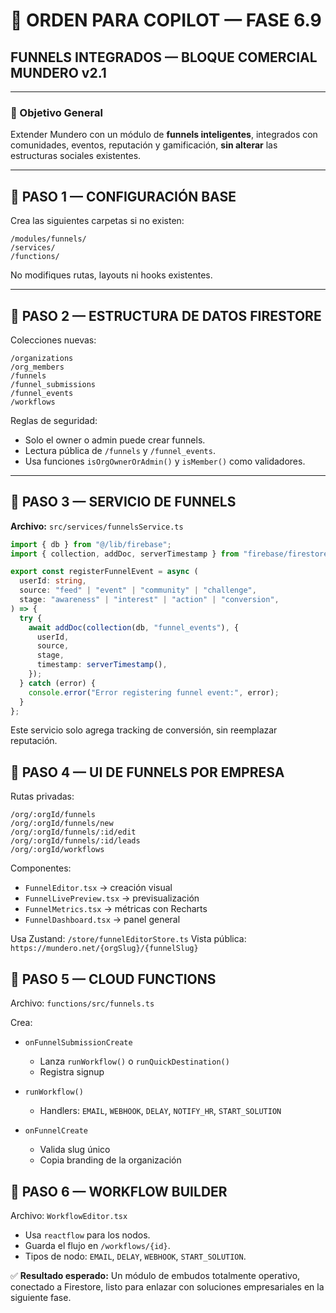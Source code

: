 # 🧠 ORDEN PARA COPILOT — FASE 6.9

## FUNNELS INTEGRADOS — BLOQUE COMERCIAL MUNDERO v2.1

---

### 🎯 Objetivo General

Extender Mundero con un módulo de **funnels inteligentes**, integrados con comunidades, eventos, reputación y gamificación, **sin alterar** las estructuras sociales existentes.

---

## 🔹 PASO 1 — CONFIGURACIÓN BASE

Crea las siguientes carpetas si no existen:

```
/modules/funnels/
/services/
/functions/
```

No modifiques rutas, layouts ni hooks existentes.

---

## 🔹 PASO 2 — ESTRUCTURA DE DATOS FIRESTORE

Colecciones nuevas:

```
/organizations
/org_members
/funnels
/funnel_submissions
/funnel_events
/workflows
```

Reglas de seguridad:

- Solo el owner o admin puede crear funnels.
- Lectura pública de `/funnels` y `/funnel_events`.
- Usa funciones `isOrgOwnerOrAdmin()` y `isMember()` como validadores.

---

## 🔹 PASO 3 — SERVICIO DE FUNNELS

**Archivo:** `src/services/funnelsService.ts`

```ts
import { db } from "@/lib/firebase";
import { collection, addDoc, serverTimestamp } from "firebase/firestore";

export const registerFunnelEvent = async (
  userId: string,
  source: "feed" | "event" | "community" | "challenge",
  stage: "awareness" | "interest" | "action" | "conversion",
) => {
  try {
    await addDoc(collection(db, "funnel_events"), {
      userId,
      source,
      stage,
      timestamp: serverTimestamp(),
    });
  } catch (error) {
    console.error("Error registering funnel event:", error);
  }
};
```

Este servicio solo agrega tracking de conversión, sin reemplazar reputación.

## 🔹 PASO 4 — UI DE FUNNELS POR EMPRESA

Rutas privadas:

```
/org/:orgId/funnels
/org/:orgId/funnels/new
/org/:orgId/funnels/:id/edit
/org/:orgId/funnels/:id/leads
/org/:orgId/workflows
```

Componentes:

- `FunnelEditor.tsx` → creación visual
- `FunnelLivePreview.tsx` → previsualización
- `FunnelMetrics.tsx` → métricas con Recharts
- `FunnelDashboard.tsx` → panel general

Usa Zustand: `/store/funnelEditorStore.ts`
Vista pública: `https://mundero.net/{orgSlug}/{funnelSlug}`

## 🔹 PASO 5 — CLOUD FUNCTIONS

Archivo: `functions/src/funnels.ts`

Crea:

- `onFunnelSubmissionCreate`
  - Lanza `runWorkflow()` o `runQuickDestination()`
  - Registra signup

- `runWorkflow()`
  - Handlers: `EMAIL`, `WEBHOOK`, `DELAY`, `NOTIFY_HR`, `START_SOLUTION`

- `onFunnelCreate`
  - Valida slug único
  - Copia branding de la organización

## 🔹 PASO 6 — WORKFLOW BUILDER

Archivo: `WorkflowEditor.tsx`

- Usa `reactflow` para los nodos.
- Guarda el flujo en `/workflows/{id}`.
- Tipos de nodo: `EMAIL`, `DELAY`, `WEBHOOK`, `START_SOLUTION`.

✅ **Resultado esperado:**
Un módulo de embudos totalmente operativo, conectado a Firestore, listo para enlazar con soluciones empresariales en la siguiente fase.
